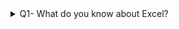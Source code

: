 

<details>
<summary>
  Q1- What do you know about Excel?

</summary>
<br>
    Excel is a powerful spreadsheet application developed by Microsoft. it is widely used for Data organization, Analysis, and visualization.
    1. Spreadsheet - In this data organized in rows and columns within grid format Here rectangular boxes- cells, Bottom tabs- worksheet , Whole window- workbook
    


</details>
